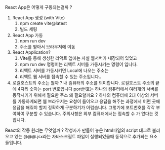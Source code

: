 React App은 어떻게 구동되는걸까 ?

1. React App 생성 (with Vite)
   1. npm create vite@latest
   2. 빌드 세팅
2. React App 가동
   1. npm run dev
   2. 주소를 받아서 브라우저에 이동
3. React Application?
   1. Vite를 통해 생성한 리액트 앱에는 사실 웹서버가 내장되어 있었고
   2. npm run dev 명령어는 리액트 서버를 가동시키는 명령어 입니다.
   3. 리액트 서버를 가동시키면 Local에 나오는 주소는
   4. 리액트 웹 서버를 접속할 수 있는 주소입니다..
4. 로컬호스트의 주소는 뭘까 ? 내 컴퓨터의 주소를 의미합니다.
   로컬호스트 주소의 끝에 4자리 숫자는 port 번호입니다
   port번호는 하나의 컴퓨터에서 여러개의 서버를 동작시키기 위해서 필요한 주소
   왜 필요할까요 ? 하나의 컴퓨터에 2대 이상의 서버를 가동하게되면
   웹 브라우저는 요청이 들어오고 응답을 해주는 과정에서 어떤 곳에 응답을 해줘야 할지
   정확하게 구분하기가 어렵습니다. 그렇기에 포트번호를 각각 부여하여 구분할 수 있습니다.
   주의사항은 외부 컴퓨터에서는 접속할 수 가 없다는 것 입니다.

React의 작동 원리는 무엇일까 ?
작성자가 만들어 놓은 html파일의 script 태그로 불러오고 있는
@@@.jsx라는 자바스크립트 파일이 실행되었을때
동적으로 추가되는 요소들입니다.
